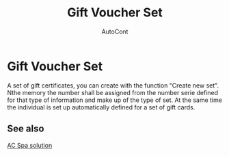 ﻿---
    title: "Gift Voucher Set"
    author: AutoCont
    ms.date: 04/30/2018
    ms.topic: article
    ms.prod: dynamics-nav-2017
    ms.contentlocale: en
    ms.lasthandoff: 04/30/2018
---

# Gift Voucher Set 

A set of gift certificates, you can create with the function "Create new set". Nthe memory the number shall be assigned from the number serie defined for that type of information and make up of the type of set. At the same time the individual is set up automatically defined for a set of gift cards. 


## <a name="see-also"></a>See also
[AC Spa solution](ac-spa-solution.md)
